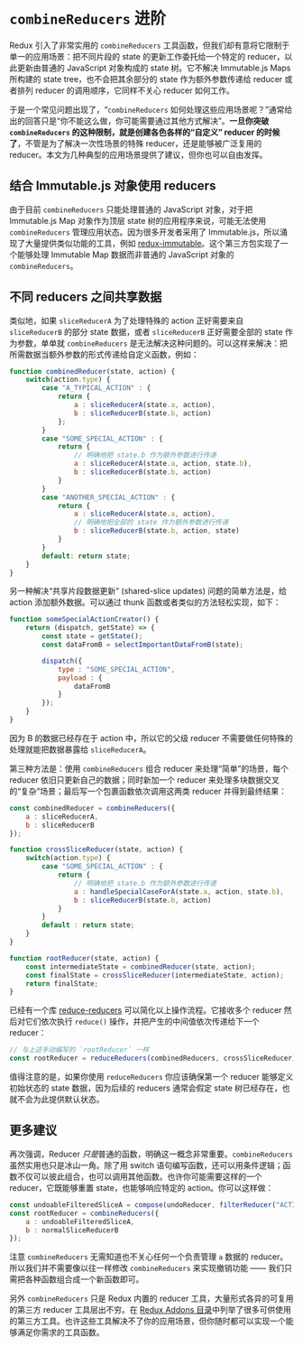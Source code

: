 # `combineReducers` 进阶

Redux 引入了非常实用的 `combineReducers` 工具函数，但我们却有意将它限制于单一的应用场景：把不同片段的 state 的更新工作委托给一个特定的 reducer，以此更新由普通的 JavaScript 对象构成的 state 树。它不解决 Immutable.js Maps 所构建的 state tree，也不会把其余部分的 state 作为额外参数传递给 reducer 或者排列 reducer 的调用顺序，它同样不关心 reducer 如何工作。

于是一个常见问题出现了，“`combineReducers` 如何处理这些应用场景呢？”通常给出的回答只是“你不能这么做，你可能需要通过其他方式解决”。**一旦你突破 `combineReducers` 的这种限制，就是创建各色各样的“自定义” reducer 的时候了**，不管是为了解决一次性场景的特殊 reducer，还是能够被广泛复用的 reducer。本文为几种典型的应用场景提供了建议，但你也可以自由发挥。

## 结合 Immutable.js 对象使用 reducers

由于目前 `combineReducers` 只能处理普通的 JavaScript 对象，对于把 Immutable.js Map 对象作为顶层 state 树的应用程序来说，可能无法使用 `combineReducers` 管理应用状态。因为很多开发者采用了 Immutable.js，所以涌现了大量提供类似功能的工具，例如 [redux-immutable](https://github.com/gajus/redux-immutable)。这个第三方包实现了一个能够处理 Immutable Map 数据而非普通的 JavaScript 对象的 `combineReducers`。

## 不同 reducers 之间共享数据

类似地，如果 `sliceReducerA` 为了处理特殊的 action 正好需要来自 `sliceReducerB` 的部分 state 数据，或者 `sliceReducerB` 正好需要全部的 state 作为参数，单单就 `combineReducers` 是无法解决这种问题的。可以这样来解决：把所需数据当额外参数的形式传递给自定义函数，例如：

```js
function combinedReducer(state, action) {
    switch(action.type) {
        case "A_TYPICAL_ACTION" : {
            return {
                a : sliceReducerA(state.a, action),
                b : sliceReducerB(state.b, action)
            };
        }
        case "SOME_SPECIAL_ACTION" : {
            return {
                // 明确地把 state.b 作为额外参数进行传递
                a : sliceReducerA(state.a, action, state.b),
                b : sliceReducerB(state.b, action)
            }        
        }
        case "ANOTHER_SPECIAL_ACTION" : {
            return {
                a : sliceReducerA(state.a, action),
                // 明确地把全部的 state 作为额外参数进行传递
                b : sliceReducerB(state.b, action, state)
            }         
        }    
        default: return state;
    }
}
```

另一种解决“共享片段数据更新” (shared-slice updates) 问题的简单方法是，给 action 添加额外数据。可以通过 thunk 函数或者类似的方法轻松实现，如下：

```js
function someSpecialActionCreator() {
    return (dispatch, getState) => {
        const state = getState();
        const dataFromB = selectImportantDataFromB(state);

        dispatch({
            type : "SOME_SPECIAL_ACTION",
            payload : {
                dataFromB
            }
        });
    }
}
```

因为 B 的数据已经存在于 action 中，所以它的父级 reducer 不需要做任何特殊的处理就能把数据暴露给 `sliceReducerA`。

第三种方法是：使用 `combineReducers` 组合 reducer 来处理“简单”的场景，每个 reducer 依旧只更新自己的数据；同时新加一个 reducer 来处理多块数据交叉的“复杂”场景；最后写一个包裹函数依次调用这两类 reducer 并得到最终结果：

```js
const combinedReducer = combineReducers({
    a : sliceReducerA,
    b : sliceReducerB
});

function crossSliceReducer(state, action) {
    switch(action.type) {
        case "SOME_SPECIAL_ACTION" : {
            return {
                // 明确地把 state.b 作为额外参数进行传递
                a : handleSpecialCaseForA(state.a, action, state.b),
                b : sliceReducerB(state.b, action)
            }        
        }
        default : return state;
    }
}

function rootReducer(state, action) {
    const intermediateState = combinedReducer(state, action);
    const finalState = crossSliceReducer(intermediateState, action);
    return finalState;
}
```

已经有一个库 [reduce-reducers](https://github.com/acdlite/reduce-reducers) 可以简化以上操作流程。它接收多个 reducer 然后对它们依次执行 `reduce()` 操作，并把产生的中间值依次传递给下一个 reducer：

```js
// 与上述手动编写的 `rootReducer` 一样
const rootReducer = reduceReducers(combinedReducers, crossSliceReducer);
```

值得注意的是，如果你使用 `reduceReducers` 你应该确保第一个 reducer 能够定义初始状态的 state 数据，因为后续的 reducers 通常会假定 state 树已经存在，也就不会为此提供默认状态。

## 更多建议

再次强调，Reducer *只是*普通的函数，明确这一概念非常重要。`combineReducers` 虽然实用也只是冰山一角。除了用 switch 语句编写函数，还可以用条件逻辑；函数不仅可以彼此组合，也可以调用其他函数。也许你可能需要这样的一个 reducer，它既能够重置 state，也能够响应特定的 action。你可以这样做：

```js
const undoableFilteredSliceA = compose(undoReducer, filterReducer("ACTION_1", "ACTION_2"), sliceReducerA);
const rootReducer = combineReducers({
    a : undoableFilteredSliceA,
    b : normalSliceReducerB
});
```

注意 `combineReducers` 无需知道也不关心任何一个负责管理 `a` 数据的 reducer。所以我们并不需要像以往一样修改 `combineReducers` 来实现撤销功能 —— 我们只需把各种函数组合成一个新函数即可。

另外 `combineReducers` 只是 Redux 内置的 reducer 工具，大量形式各异的可复用的第三方 reducer 工具层出不穷。在 [Redux Addons 目录](https://github.com/markerikson/redux-ecosystem-links)中列举了很多可供使用的第三方工具。也许这些工具解决不了你的应用场景，但你随时都可以实现一个能够满足你需求的工具函数。
